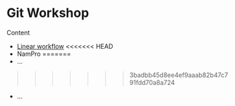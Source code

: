 # Git Workshop

Content

* [Linear workflow](linear-workflow.md)
<<<<<<< HEAD
* NamPro
=======
* ...
>>>>>>> 3badbb45d8ee4ef9aaab82b47c791fdd70a8a724
* ...
